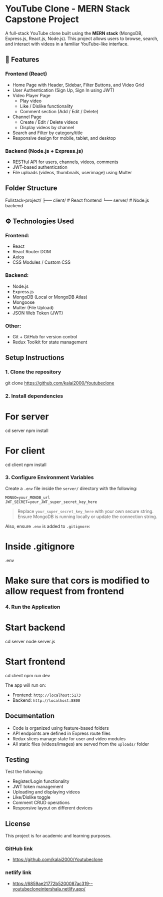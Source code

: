 #   YouTube Clone - MERN Stack Capstone Project

A full-stack YouTube clone built using the **MERN stack** (MongoDB, Express.js, React.js, Node.js). This project allows users to browse, search, and interact with videos in a familiar YouTube-like interface.

 

## 🚀 Features

### Frontend (React)

*   Home Page with Header, Sidebar, Filter Buttons, and Video Grid
*   User Authentication (Sign Up, Sign In using JWT)
*   Video Player Page
    * Play video
    * Like / Dislike functionality
    * Comment section (Add / Edit / Delete)
*   Channel Page
    * Create / Edit / Delete videos
    * Display videos by channel
*   Search and Filter by category/title
*   Responsive design for mobile, tablet, and desktop

### Backend (Node.js + Express.js)

*   RESTful API for users, channels, videos, comments
*   JWT-based authentication
*   File uploads (videos, thumbnails, userimage) using Multer

 

##  Folder Structure

 
Fullstack-project/
├── client/               # React frontend
└── server/               # Node.js backend
 

 

## ⚙️ Technologies Used

### Frontend:

* React
* React Router DOM
* Axios
* CSS Modules / Custom CSS

### Backend:

* Node.js
* Express.js
* MongoDB (Local or MongoDB Atlas)
* Mongoose
* Multer (File Upload)
* JSON Web Token (JWT)

### Other:

* Git + GitHub for version control
* Redux Toolkit for state management

 

##  Setup Instructions

### 1. Clone the repository

 
git clone https://github.com/kalai2000/Youtubeclone

 

### 2. Install dependencies

 
# For server
cd server
npm install

# For client
cd client
npm install
 

### 3. Configure Environment Variables

Create a `.env` file inside the `server/` directory with the following:

```env
MONGO=your_MONDB_url
JWT_SECRET=your_JWT_super_secret_key_here
```

>  Replace `your_super_secret_key_here` with your own secure string.
> Ensure MongoDB is running locally or update the connection string.

Also, ensure `.env` is added to `.gitignore`:

 
# Inside .gitignore
.env

# Make sure that cors is modified to allow request from frontend
 

### 4. Run the Application

 
# Start backend
cd server
node server.js

# Start frontend
cd client
npm run dev
 

The app will run on:

* Frontend: `http://localhost:5173`
* Backend: `http://localhost:8800`

 
##   Documentation

* Code is organized using feature-based folders
* API endpoints are defined in Express route files
* Redux slices manage state for user and video modules
* All static files (videos/images) are served from the `uploads/` folder

 

##   Testing

Test the following:

* Register/Login functionality
* JWT token management
* Uploading and displaying videos
* Like/Dislike toggle
* Comment CRUD operations
* Responsive layout on different devices

 
##   License

This project is for academic and learning purposes.


### GitHub link
* https://github.com/kalai2000/Youtubeclone



### netlify link
* https://6859ae21772b5200087ac319--youtubecloneintershala.netlify.app/


